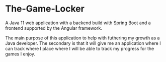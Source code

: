 # The-Game-Locker

A Java 11 web application with a backend build with Spring Boot and a frontend
supported by the Angular framework.

The main purpose of this application to help with futhering my growth as a Java
developer. The secondary is that it will give me an application where I can track
where I place where I will be able to track my progress for the games I enjoy.
